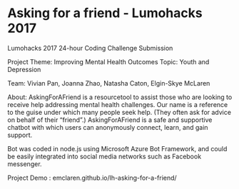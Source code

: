# Asking for a friend - Lumohacks 2017


Lumohacks 2017 24-hour Coding Challenge Submission 

Project Theme: Improving Mental Health Outcomes
Topic: Youth and Depression

Team: Vivian Pan, Joanna Zhao, Natasha Caton, Elgin-Skye McLaren

About:
AskingForAFriend is a resourcetool to assist those who are looking to receive help addressing mental health challenges. Our name is a reference to the guise under which many people seek help. (They often ask for advice on behalf of their “friend”.) AskingForAFriend is a safe and supportive chatbot with which users can anonymously connect, learn, and gain support.

Bot was coded in node.js using Microsoft Azure Bot Framework, and could be easily integrated into social media networks such as Facebook messenger. 

Project Demo : emclaren.github.io/lh-asking-for-a-friend/

